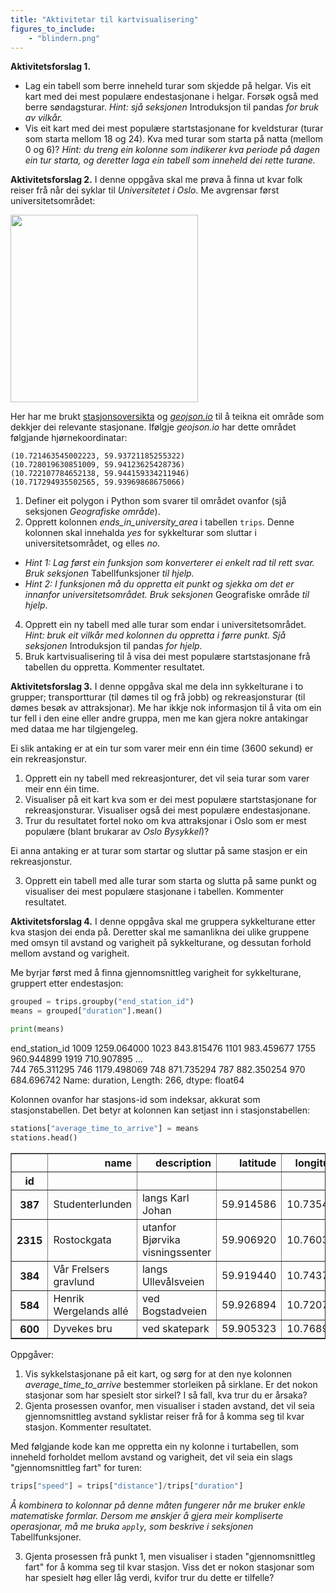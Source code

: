 ```yaml
---
title: "Aktivitetar til kartvisualisering"
figures_to_include:
	- "blindern.png"
---
```


**Aktivitetsforslag 1.**
* Lag ein tabell som berre inneheld turar som skjedde på helgar. Vis eit kart med dei mest populære endestasjonane i helgar. Forsøk også med berre søndagsturar. *Hint: sjå seksjonen* Introduksjon til pandas *for bruk av vilkår.*
* Vis eit kart med dei mest populære startstasjonane for kveldsturar (turar som starta mellom 18 og 24). Kva med turar som starta på natta (mellom 0 og 6)? *Hint: du treng ein kolonne som indikerer kva periode på dagen ein tur starta, og deretter laga ein tabell som inneheld dei rette turane.*

**Aktivitetsforslag 2.** I denne oppgåva skal me prøva å finna ut kvar folk reiser frå når dei syklar til *Universitetet i Oslo*. Me avgrensar først universitetsområdet:

<img src="/media/markdowncontent/assosiated_files/blindern.png" width="300">

Her har me brukt [stasjonsoversikta](https://oslobysykkel.no/stasjoner) og [*geojson.io*](https://geojson.io/#map=14.18/59.94056/10.72249) til å teikna eit område som dekkjer dei relevante stasjonane. Ifølgje *geojson.io* har dette området følgjande hjørnekoordinatar:

```
(10.721463545002223, 59.93721185255322)   
(10.728019630851009, 59.94123625428736)      
(10.722107784652138, 59.944159334211946)     
(10.717294935502565, 59.93969868675066)
```

1. Definer eit polygon i Python som svarer til området ovanfor (sjå seksjonen *Geografiske område*).
2. Opprett kolonnen *ends_in_university_area* i tabellen `trips`. Denne kolonnen skal innehalda *yes* for sykkelturar som sluttar i universitetsområdet, og elles *no*.
* *Hint 1: Lag først ein funksjon som konverterer ei enkelt rad til rett svar. Bruk seksjonen* Tabellfunksjoner *til hjelp.*
* *Hint 2: I funksjonen må du oppretta eit punkt og sjekka om det er innanfor universitetsområdet. Bruk seksjonen* Geografiske område *til hjelp*.
4. Opprett ein ny tabell med alle turar som endar i universitetsområdet. *Hint: bruk eit vilkår med kolonnen du oppretta i førre punkt. Sjå seksjonen* Introduksjon til pandas *for hjelp.*
5. Bruk kartvisualisering til å visa dei mest populære startstasjonane frå tabellen du oppretta. Kommenter resultatet.

**Aktivitetsforslag 3.** I denne oppgåva skal me dela inn sykkelturane i to grupper; transportturar (til dømes til og frå jobb) og rekreasjonsturar (til dømes besøk av attraksjonar). Me har ikkje nok informasjon til å vita om ein tur fell i den eine eller andre gruppa, men me kan gjera nokre antakingar med dataa me har tilgjengeleg.

Ei slik antaking er at ein tur som varer meir enn éin time (3600 sekund) er ein rekreasjonstur.

1. Opprett ein ny tabell med rekreasjonturer, det vil seia turar som varer meir enn éin time.
2. Visualiser på eit kart kva som er dei mest populære startstasjonane for rekreasjonsturar. Visualiser også dei mest populære endestasjonane.
3. Trur du resultatet fortel noko om kva attraksjonar i Oslo som er mest populære (blant brukarar av *Oslo Bysykkel*)?

Ei anna antaking er at turar som startar og sluttar på same stasjon er ein rekreasjonstur.

3. Opprett ein tabell med alle turar som starta og slutta på same punkt og visualiser dei mest populære stasjonane i tabellen. Kommenter resultatet.

**Aktivitetsforslag 4.** I denne oppgåva skal me gruppera sykkelturane etter kva stasjon dei enda på. Deretter skal me samanlikna dei ulike gruppene med omsyn til avstand og varigheit på sykkelturane, og dessutan forhold mellom avstand og varigheit.

Me byrjar først med å finna gjennomsnittleg varigheit for sykkelturane, gruppert etter endestasjon:


```python
grouped = trips.groupby("end_station_id")
means = grouped["duration"].mean()

print(means)
```

end_station_id
    1009    1259.064000
    1023     843.815476
    1101     983.459677
    1755     960.944899
    1919     710.907895
               ...     
    744      765.311295
    746     1179.498069
    748      871.735294
    787      882.350254
    970      684.696742
Name: duration, Length: 266, dtype: float64


Kolonnen ovanfor har stasjons-id som indeksar, akkurat som stasjonstabellen. Det betyr at kolonnen kan setjast inn i stasjonstabellen:


```python
stations["average_time_to_arrive"] = means
stations.head()
```




<div>
<style scoped>
.dataframe tbody tr th:only-of-type {
vertical-align: middle;
    }

.dataframe tbody tr th {
vertical-align: top;
    }

.dataframe thead th {
text-align: right;
    }
</style>
<table border="1" class="dataframe">
<thead>
<tr style="text-align: right;">
<th></th>
<th>name</th>
<th>description</th>
<th>latitude</th>
<th>longitude</th>
<th>used_as_start</th>
<th>used_as_end</th>
<th>average_time_to_arrive</th>
</tr>
<tr>
<th>id</th>
<th></th>
<th></th>
<th></th>
<th></th>
<th></th>
<th></th>
<th></th>
</tr>
</thead>
<tbody>
<tr>
<th>387</th>
<td>Studenterlunden</td>
<td>langs Karl Johan</td>
<td>59.914586</td>
<td>10.735453</td>
<td>466</td>
<td>462</td>
<td>1024.896104</td>
</tr>
<tr>
<th>2315</th>
<td>Rostockgata</td>
<td>utanfor Bjørvika visningssenter</td>
<td>59.906920</td>
<td>10.760312</td>
<td>1005</td>
<td>1066</td>
<td>902.244841</td>
</tr>
<tr>
<th>384</th>
<td>Vår Frelsers gravlund</td>
<td>langs Ullevålsveien</td>
<td>59.919440</td>
<td>10.743765</td>
<td>887</td>
<td>876</td>
<td>816.297945</td>
</tr>
<tr>
<th>584</th>
<td>Henrik Wergelands allé</td>
<td>ved Bogstadveien</td>
<td>59.926894</td>
<td>10.720789</td>
<td>723</td>
<td>579</td>
<td>868.561313</td>
</tr>
<tr>
<th>600</th>
<td>Dyvekes bru</td>
<td>ved skatepark</td>
<td>59.905323</td>
<td>10.768958</td>
<td>598</td>
<td>596</td>
<td>913.263423</td>
</tr>
</tbody>
</table>
</div>



Oppgåver:
1. Vis sykkelstasjonane på eit kart, og sørg for at den nye kolonnen *average_time_to_arrive* bestemmer storleiken på sirklane. Er det nokon stasjonar som har spesielt stor sirkel? I så fall, kva trur du er årsaka?
1. Gjenta prosessen ovanfor, men visualiser i staden avstand, det vil seia gjennomsnittleg avstand syklistar reiser frå for å komma seg til kvar stasjon. Kommenter resultatet.

Med følgjande kode kan me oppretta ein ny kolonne i turtabellen, som inneheld forholdet mellom avstand og varigheit, det vil seia ein slags "gjennomsnittleg fart" for turen:


```python
trips["speed"] = trips["distance"]/trips["duration"]
```

*Å kombinera to kolonnar på denne måten fungerer når me bruker enkle matematiske formlar. Dersom me ønskjer å gjera meir kompliserte operasjonar, må me bruka `apply`, som beskrive i seksjonen* Tabellfunksjoner.

3. Gjenta prosessen frå punkt 1, men visualiser i staden "gjennomsnittleg fart" for å komma seg til kvar stasjon. Viss det er nokon stasjonar som har spesielt høg eller låg verdi, kvifor trur du dette er tilfelle?
